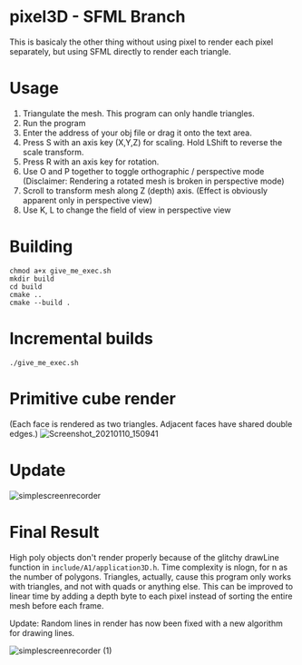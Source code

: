# pixel3D - SFML Branch
This is basicaly the other thing without using pixel to render each pixel separately, but using SFML directly to render each triangle.

# Usage
1. Triangulate the mesh. This program can only handle triangles.
2. Run the program
3. Enter the address of your obj file or drag it onto the text area.
4. Press S with an axis key (X,Y,Z) for scaling. Hold LShift to reverse the scale transform.
5. Press R with an axis key for rotation.
6. Use O and P together to toggle orthographic / perspective mode (Disclaimer: Rendering a rotated mesh is broken in perspective mode)
7. Scroll to transform mesh along Z (depth) axis. (Effect is obviously apparent only in perspective view)
8. Use K, L to change the field of view in perspective view

# Building
    chmod a+x give_me_exec.sh
    mkdir build
    cd build
    cmake ..
    cmake --build .
    
#  Incremental builds
```./give_me_exec.sh```

# Primitive cube render
(Each face is rendered as two triangles. Adjacent faces have shared double edges.)
![Screenshot_20210110_150941](https://user-images.githubusercontent.com/56124831/104119571-38ca3180-5356-11eb-94d6-9de9330ff77b.png)

# Update
![simplescreenrecorder](https://user-images.githubusercontent.com/56124831/105610819-ab67f200-5dd7-11eb-926a-9c60e63a8ef1.gif)

# Final Result
High poly objects don't render properly because of the glitchy drawLine function in `include/A1/application3D.h`. Time complexity is nlogn, for n as the number of polygons. Triangles, actually, cause this program only works with triangles, and not with quads or anything else. This can be improved to linear time by adding a depth byte to each pixel instead of sorting the entire mesh before each frame.

Update: Random lines in render has now been fixed with a new algorithm for drawing lines. 

![simplescreenrecorder (1)](https://user-images.githubusercontent.com/56124831/106021281-a1513680-60ea-11eb-98b8-c2a9f7450020.gif)
